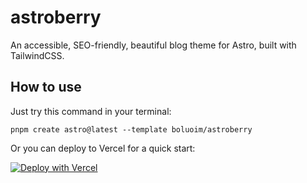 # astroberry

An accessible, SEO-friendly, beautiful blog theme for Astro, built with TailwindCSS.

## How to use

Just try this command in your terminal:

```
pnpm create astro@latest --template boluoim/astroberry
```

Or you can deploy to Vercel for a quick start:

[![Deploy with Vercel](https://vercel.com/button)](https://vercel.com/new/clone?repository-url=https%3A%2F%2Fgithub.com%2Fboluoim%2Fastroberry)
